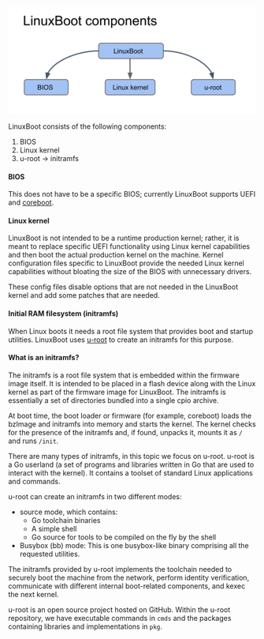 ##

![image](../images/LinuxBoot-components.svg)

LinuxBoot consists of the following components:

1. BIOS
2. Linux kernel
3. u-root -> initramfs


#### BIOS

This does not have to be a specific BIOS; currently LinuxBoot supports UEFI
and [coreboot](https://coreboot.org/).


#### Linux kernel

LinuxBoot is not intended to be a runtime production kernel; rather, it
is meant to replace specific UEFI functionality using Linux kernel capabilities
and then boot the actual production kernel on the machine. Kernel
configuration files specific to LinuxBoot provide the needed Linux kernel
capabilities without bloating the size of the BIOS with unnecessary drivers.

These config files disable options that are not needed in the LinuxBoot
kernel and add some patches that are needed.


#### Initial RAM filesystem  (initramfs)

When Linux boots it needs a root file system that provides boot and startup
utilities. LinuxBoot uses [u-root](../glossary) to create an
initramfs for this purpose.


#### What is an initramfs?

The initramfs is a root file system that is embedded within the firmware
image itself. It is intended to be placed in a flash device along with the
Linux kernel as part of the firmware image for LinuxBoot. The initramfs is
essentially a set of directories bundled into a single cpio archive.

At boot time, the boot loader or firmware (for example, coreboot) loads
the bzImage and initramfs into memory and starts the kernel. The kernel
checks for the presence of the initramfs and, if found, unpacks it, mounts
it as `/` and runs `/init`.


There are many types of initramfs, in this topic we focus on u-root.
u-root is a Go userland (a set of programs and libraries written in Go that
are used to interact with the kernel). It contains a toolset of standard
Linux applications and commands.

u-root can create an initramfs in two different modes:

*   source mode, which contains:
    *   Go toolchain binaries
    *   A simple shell
    *   Go source for tools to be compiled on the fly by the shell
*   Busybox (bb) mode: This is one busybox-like binary comprising all the
    requested utilities.

The initramfs provided by u-root implements the toolchain needed to securely
boot the machine from the network, perform identity verification, communicate
with different internal boot-related components, and kexec the next kernel.

u-root is an open source project hosted on GitHub. Within the u-root
repository, we have executable commands in `cmds` and the packages containing
libraries and implementations in `pkg`.

